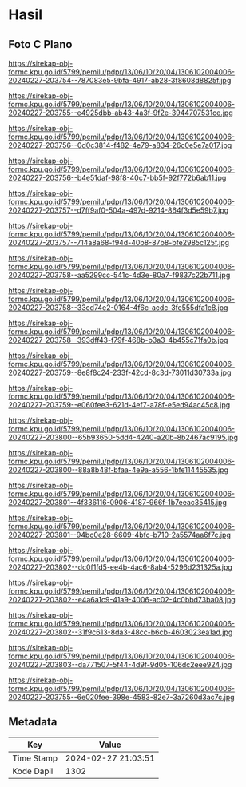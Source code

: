 # Hasil

## Foto C Plano

https://sirekap-obj-formc.kpu.go.id/5799/pemilu/pdpr/13/06/10/20/04/1306102004006-20240227-203754--787083e5-9bfa-4917-ab28-3f8608d8825f.jpg

https://sirekap-obj-formc.kpu.go.id/5799/pemilu/pdpr/13/06/10/20/04/1306102004006-20240227-203755--e4925dbb-ab43-4a3f-9f2e-3944707531ce.jpg

https://sirekap-obj-formc.kpu.go.id/5799/pemilu/pdpr/13/06/10/20/04/1306102004006-20240227-203756--0d0c3814-f482-4e79-a834-26c0e5e7a017.jpg

https://sirekap-obj-formc.kpu.go.id/5799/pemilu/pdpr/13/06/10/20/04/1306102004006-20240227-203756--b4e51daf-98f8-40c7-bb5f-92f772b6ab11.jpg

https://sirekap-obj-formc.kpu.go.id/5799/pemilu/pdpr/13/06/10/20/04/1306102004006-20240227-203757--d7ff9af0-504a-497d-9214-864f3d5e59b7.jpg

https://sirekap-obj-formc.kpu.go.id/5799/pemilu/pdpr/13/06/10/20/04/1306102004006-20240227-203757--714a8a68-f94d-40b8-87b8-bfe2985c125f.jpg

https://sirekap-obj-formc.kpu.go.id/5799/pemilu/pdpr/13/06/10/20/04/1306102004006-20240227-203758--aa5299cc-541c-4d3e-80a7-f9837c22b711.jpg

https://sirekap-obj-formc.kpu.go.id/5799/pemilu/pdpr/13/06/10/20/04/1306102004006-20240227-203758--33cd74e2-0164-4f6c-acdc-3fe555dfa1c8.jpg

https://sirekap-obj-formc.kpu.go.id/5799/pemilu/pdpr/13/06/10/20/04/1306102004006-20240227-203758--393dff43-f79f-468b-b3a3-4b455c71fa0b.jpg

https://sirekap-obj-formc.kpu.go.id/5799/pemilu/pdpr/13/06/10/20/04/1306102004006-20240227-203759--8e8f8c24-233f-42cd-8c3d-73011d30733a.jpg

https://sirekap-obj-formc.kpu.go.id/5799/pemilu/pdpr/13/06/10/20/04/1306102004006-20240227-203759--e060fee3-621d-4ef7-a78f-e5ed94ac45c8.jpg

https://sirekap-obj-formc.kpu.go.id/5799/pemilu/pdpr/13/06/10/20/04/1306102004006-20240227-203800--65b93650-5dd4-4240-a20b-8b2467ac9195.jpg

https://sirekap-obj-formc.kpu.go.id/5799/pemilu/pdpr/13/06/10/20/04/1306102004006-20240227-203800--88a8b48f-bfaa-4e9a-a556-1bfe11445535.jpg

https://sirekap-obj-formc.kpu.go.id/5799/pemilu/pdpr/13/06/10/20/04/1306102004006-20240227-203801--4f336116-0906-4187-966f-1b7eeac35415.jpg

https://sirekap-obj-formc.kpu.go.id/5799/pemilu/pdpr/13/06/10/20/04/1306102004006-20240227-203801--94bc0e28-6609-4bfc-b710-2a5574aa6f7c.jpg

https://sirekap-obj-formc.kpu.go.id/5799/pemilu/pdpr/13/06/10/20/04/1306102004006-20240227-203802--dc0f1fd5-ee4b-4ac6-8ab4-5296d231325a.jpg

https://sirekap-obj-formc.kpu.go.id/5799/pemilu/pdpr/13/06/10/20/04/1306102004006-20240227-203802--e4a6a1c9-41a9-4006-ac02-4c0bbd73ba08.jpg

https://sirekap-obj-formc.kpu.go.id/5799/pemilu/pdpr/13/06/10/20/04/1306102004006-20240227-203802--31f9c613-8da3-48cc-b6cb-4603023ea1ad.jpg

https://sirekap-obj-formc.kpu.go.id/5799/pemilu/pdpr/13/06/10/20/04/1306102004006-20240227-203803--da771507-5f44-4d9f-9d05-106dc2eee924.jpg

https://sirekap-obj-formc.kpu.go.id/5799/pemilu/pdpr/13/06/10/20/04/1306102004006-20240227-203755--6e020fee-398e-4583-82e7-3a7260d3ac7c.jpg


## Metadata

| Key        | Value               |
| ---------- | ------------------- |
| Time Stamp | 2024-02-27 21:03:51 |
| Kode Dapil | 1302                |



